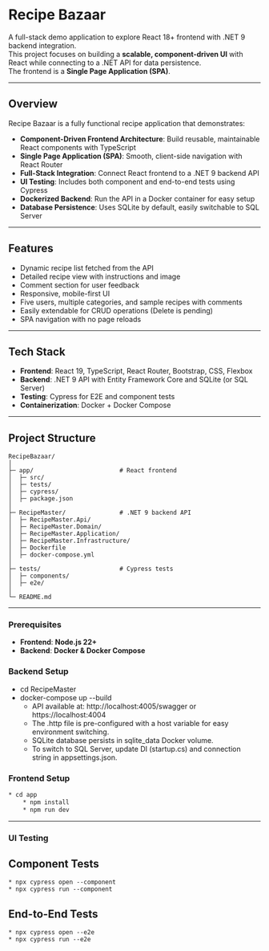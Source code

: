 # Recipe Bazaar

A full-stack demo application to explore React 18+ frontend with .NET 9 backend integration.  
This project focuses on building a **scalable, component-driven UI** with React while connecting to a .NET API for data persistence.  
The frontend is a **Single Page Application (SPA)**.

---

## Overview

Recipe Bazaar is a fully functional recipe application that demonstrates:

- **Component-Driven Frontend Architecture**: Build reusable, maintainable React components with TypeScript  
- **Single Page Application (SPA)**: Smooth, client-side navigation with React Router  
- **Full-Stack Integration**: Connect React frontend to a .NET 9 backend API  
- **UI Testing**: Includes both component and end-to-end tests using Cypress  
- **Dockerized Backend**: Run the API in a Docker container for easy setup  
- **Database Persistence**: Uses SQLite by default, easily switchable to SQL Server  

---

## Features

- Dynamic recipe list fetched from the API  
- Detailed recipe view with instructions and image  
- Comment section for user feedback  
- Responsive, mobile-first UI  
- Five users, multiple categories, and sample recipes with comments  
- Easily extendable for CRUD operations (Delete is pending)  
- SPA navigation with no page reloads  

---

## Tech Stack

- **Frontend**: React 19, TypeScript, React Router, Bootstrap, CSS, Flexbox  
- **Backend**: .NET 9 API with Entity Framework Core and SQLite (or SQL Server)  
- **Testing**: Cypress for E2E and component tests  
- **Containerization**: Docker + Docker Compose  

---

## Project Structure

```text
RecipeBazaar/
│
├─ app/                        # React frontend
│  ├─ src/
│  ├─ tests/
│  ├─ cypress/
│  ├─ package.json
│
├─ RecipeMaster/               # .NET 9 backend API
│  ├─ RecipeMaster.Api/
│  ├─ RecipeMaster.Domain/
│  ├─ RecipeMaster.Application/
│  ├─ RecipeMaster.Infrastructure/
│  ├─ Dockerfile
│  ├─ docker-compose.yml
│
├─ tests/                      # Cypress tests
│  ├─ components/
│  ├─ e2e/
│
└─ README.md
```
---

### Prerequisites

- **Frontend**: **Node.js 22+** 
- **Backend**: **Docker & Docker Compose**


### Backend Setup
* cd RecipeMaster
* docker-compose up --build
    * API available at: http://localhost:4005/swagger or https://localhost:4004
    * The .http file is pre-configured with a host variable for easy environment switching.
    * SQLite database persists in sqlite_data Docker volume.
    * To switch to SQL Server, update DI (startup.cs) and connection string in appsettings.json.

### Frontend Setup

```bash
* cd app
    * npm install
    * npm run dev
```
---

### UI Testing
## Component Tests
    * npx cypress open --component 
    * npx cypress run --component

## End-to-End Tests
    * npx cypress open --e2e
    * npx cypress run --e2e

